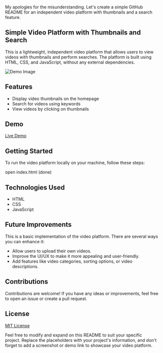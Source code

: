 My apologies for the misunderstanding. Let's create a simple GitHub README for an independent video platform with thumbnails and a search feature.

## Simple Video Platform with Thumbnails and Search

This is a lightweight, independent video platform that allows users to view videos with thumbnails and perform searches. The platform is built using HTML, CSS, and JavaScript, without any external dependencies.

![Demo Image](demo.png)

## Features

- Display video thumbnails on the homepage
- Search for videos using keywords
- View videos by clicking on thumbnails

## Demo

[Live Demo](https://crazycrixar.github.io/)

## Getting Started

To run the video platform locally on your machine, follow these steps:

open index.html (done) 
## Technologies Used
- HTML
- CSS
- JavaScript

## Future Improvements

This is a basic implementation of the video platform. There are several ways you can enhance it:

- Allow users to upload their own videos.
- Improve the UI/UX to make it more appealing and user-friendly.
- Add features like video categories, sorting options, or video descriptions.

## Contributions

Contributions are welcome! If you have any ideas or improvements, feel free to open an issue or create a pull request.

## License

[MIT License](LICENSE)

Feel free to modify and expand on this README to suit your specific project. Replace the placeholders with your project's information, and don't forget to add a screenshot or demo link to showcase your video platform.
